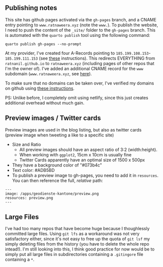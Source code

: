 

## Publishing notes

This site has github pages activated via the `gh-pages` branch, and a CNAME entry pointing to `www.ratnaweera.xyz` (note the `www.`). To publish the website, I need to push the content of the `_site/` folder to the `gh-pages` branch. This is automated with the `quarto publish` tool using the following command: 

```
quarto publish gh-pages --no-prompt
```

At my provider, I've created four A-Records pointing to `185.199.108.153`-`185.199.111.153` (see [these](https://docs.github.com/en/pages/configuring-a-custom-domain-for-your-github-pages-site/managing-a-custom-domain-for-your-github-pages-site#configuring-an-apex-domain) instructions). This redirects EVERYTHING from `ratnanil.github.io` to `ratnaweera.xyz` (including pages of other repos that I'm the owner of). I've added an additional CNAME record for the `www` subdomain (`www.ratnaweera.xyz`, see [here](https://docs.github.com/en/pages/configuring-a-custom-domain-for-your-github-pages-site/managing-a-custom-domain-for-your-github-pages-site#configuring-an-apex-domain-and-the-www-subdomain-variant)). 

To make sure that no domains can be taken over, I've verified my domains on github using [these instructions](https://docs.github.com/en/pages/configuring-a-custom-domain-for-your-github-pages-site/verifying-your-custom-domain-for-github-pages).

PS: Unlike before, I completely omit using netlify, since this just creates additional overhead without much gain. 


## Preview images / Twitter cards

Preview images are used in the blog listing, but also as twitter cards (preview image when tweeting a like to a specific site)

- Size and Ratio
  - All preview images should have an aspect ratio of 3:2 (width:height). 
  - When working with `ggplot2`, 15cm x 10cm is usually fine
  - Twitter Cards apparently have an optimal size of 1500 x 500px
- They have a background color of "#073b4c"
- Text color: #ADB5BD
- To publish a preview image to gh-pages, you need to add it in `resources`. You can then reference the full, *relative* path:


```
---
image: /apps/geodienste-kantone/preview.png
resources: preview.png
---
```

## Large Files 

I've had too many repos that have become huge because I thoughlessly committed large files. Using `git lfs` as a workaround was not very satisfactory either, since it's not easy to free up the quota of `git lsf` my simply deleting files from the history (you have to delete the whole repo intead!). I'm still looking into this, I think good practice for now would be to simply put all large files in subdirectories containing a `.gitingore` file containing a `*`.


